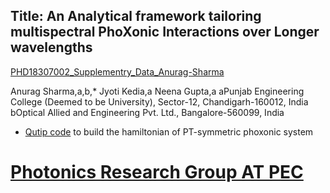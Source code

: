## Title: An Analytical framework tailoring multispectral PhoXonic Interactions over Longer wavelengths

[PHD18307002_Supplementry_Data_Anurag-Sharma](https://github.com/NANOPHOTONIC-RESEARCH-SOCIETY-AT-PEC/PHD18307002_Supplementry_Data_Anurag-Sharma-/blob/main/SUPPLEMENTARY%20DATA.pdf)

Anurag Sharma,a,b,* Jyoti Kedia,a Neena Gupta,a
aPunjab Engineering College (Deemed to be University), Sector-12, Chandigarh-160012, India
bOptical Allied and Engineering Pvt. Ltd., Bangalore-560099, India


- [Qutip code](https://github.com/NANOPHOTONIC-RESEARCH-SOCIETY-AT-PEC/PHD18307002_Supplementry_Data_Anurag-Sharma-/blob/main/QUTIP%20code%20.py) to build the hamiltonian of PT-symmetric phoxonic system

# [Photonics Research Group AT PEC](https://github.com/NANOPHOTONIC-RESEARCH-SOCIETY-AT-PEC/KNOW_ABOUT_OUR_LAB)
